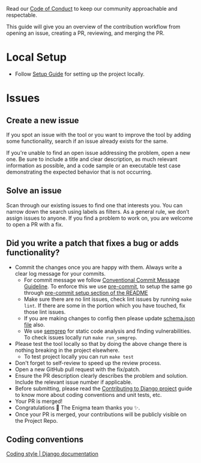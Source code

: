 Read our [Code of Conduct](CODE_OF_CONDUCT.md) to keep our community approachable and respectable.

This guide will give you an overview of the contribution workflow from opening an issue, creating a PR, reviewing, and merging the PR.

# Local Setup
- Follow [Setup Guide](/docs/“How-to”%20guides/User%20Guides/Setup%20Enigma%20Locally/Local%20Setup%20with%20Docker.md) for setting up the project locally.

# Issues

## Create a new issue
If you spot an issue with the tool or you want to improve the tool by adding some functionality, search if an issue already exists for the same.

If you're unable to find an open issue addressing the problem, open a new one. Be sure to include a title and clear description, as much relevant information as possible, and a code sample or an executable test case demonstrating the expected behavior that is not occurring.

 ## Solve an issue
Scan through our existing issues to find one that interests you. You can narrow down the search using labels as filters. As a general rule, we don’t assign issues to anyone. If you find a problem to work on, you are welcome to open a PR with a fix.

## Did you write a patch that fixes a bug or adds functionality?
- Commit the changes once you are happy with them. Always write a clear log message for your commits.
  - For commit message we follow [Conventional Commit Message Guideline](https://www.conventionalcommits.org). To enforce this we use [pre-commit](https://pre-commit.com), to setup the same go through [pre-commit setup section of the README](https://github.com/browserstack/enigma#for-contributing-code)
  - Make sure there are no lint issues, check lint issues by running `make lint`. If there are some in the portion which you have touched, fix those lint issues.
  - If you are making changes to config then please update [schema.json file](schema.json) also.
  - We use [semgrep](https://semgrep.dev) for static code analysis and finding vulnerabilities. To check issues locally run `make run_semgrep`.
- Please test the tool locally so that by doing the above change there is nothing breaking in the project elsewhere.
  - To test project locally you can run `make test`
- Don't forget to self-review to speed up the review process.
- Open a new GitHub pull request with the fix/patch.
- Ensure the PR description clearly describes the problem and solution. Include the relevant issue number if applicable.
- Before submitting, please read the [Contributing to Django project](https://docs.djangoproject.com/en/dev/internals/contributing/writing-code/) guide to know more about coding conventions and unit tests, etc.
- Your PR is merged!
- Congratulations 🎉 The Enigma team thanks you ✨.
- Once your PR is merged, your contributions will be publicly visible on the Project Repo.

## Coding conventions
[Coding style | Django documentation](https://docs.djangoproject.com/en/dev/internals/contributing/writing-code/coding-style/)
